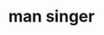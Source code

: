 ---
layout: smileys&emotion
title: man singer
emoji: man_singer
permalink: 👨‍🎤.html
image: assets/img/3moji/man_singer.png
---